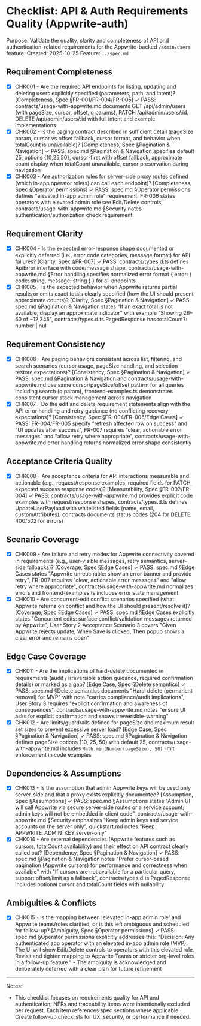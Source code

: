 # Checklist: API & Auth Requirements Quality (Appwrite-auth)

Purpose: Validate the quality, clarity and completeness of API and authentication-related requirements for the Appwrite-backed `/admin/users` feature.
Created: 2025-10-25
Feature: `../spec.md`

## Requirement Completeness

- [x] CHK001 - Are the required API endpoints for listing, updating and deleting users explicitly specified (parameters, path, and intent)? [Completeness, Spec §FR-001/FR-004/FR-005]
      ✓ PASS: contracts/usage-with-appwrite.md documents GET /api/admin/users (with pageSize, cursor, offset, q params), PATCH /api/admin/users/:id, DELETE /api/admin/users/:id with full intent and example implementations
- [x] CHK002 - Is the paging contract described in sufficient detail (pageSize param, cursor vs offset fallback, cursor format, and behavior when totalCount is unavailable)? [Completeness, Spec §Pagination & Navigation]
      ✓ PASS: spec.md §Pagination & Navigation specifies default 25, options {10,25,50}, cursor-first with offset fallback, approximate count display when totalCount unavailable, cursor preservation during navigation
- [x] CHK003 - Are authorization rules for server-side proxy routes defined (which in-app operator role(s) can call each endpoint)? [Completeness, Spec §Operator permissions]
      ✓ PASS: spec.md §Operator permissions defines "elevated in-app admin role" requirement, FR-006 states operators with elevated admin role see Edit/Delete controls, contracts/usage-with-appwrite.md §Security notes authentication/authorization check requirement

## Requirement Clarity

- [x] CHK004 - Is the expected error-response shape documented or explicitly deferred (i.e., error code categories, message format) for API failures? [Clarity, Spec §FR-007]
      ✓ PASS: contracts/types.d.ts defines ApiError interface with code/message shape, contracts/usage-with-appwrite.md §Error handling specifies normalized error format { error: { code: string, message: string } } for all endpoints
- [x] CHK005 - Is the expected behavior when Appwrite returns partial results or omits exact totals clearly specified (how the UI should present approximate counts)? [Clarity, Spec §Pagination & Navigation]
      ✓ PASS: spec.md §Pagination & Navigation states "If an exact total is not available, display an approximate indicator" with example "Showing 26–50 of ~12,345", contracts/types.d.ts PagedResponse has totalCount?: number | null

## Requirement Consistency

- [x] CHK006 - Are paging behaviors consistent across list, filtering, and search scenarios (cursor usage, pageSize handling, and selection restore expectations)? [Consistency, Spec §Pagination & Navigation]
      ✓ PASS: spec.md §Pagination & Navigation and contracts/usage-with-appwrite.md use same cursor/pageSize/offset pattern for all queries including search (q param), frontend-examples.ts demonstrates consistent cursor stack management across navigation
- [x] CHK007 - Do the edit and delete requirement statements align with the API error handling and retry guidance (no conflicting recovery expectations)? [Consistency, Spec §FR-004/FR-005/Edge Cases]
      ✓ PASS: FR-004/FR-005 specify "refresh affected row on success" and "UI updates after success", FR-007 requires "clear, actionable error messages" and "allow retry where appropriate", contracts/usage-with-appwrite.md error handling returns normalized error shape consistently

## Acceptance Criteria Quality

- [x] CHK008 - Are acceptance criteria for API interactions measurable and actionable (e.g., request/response examples, required fields for PATCH, expected success response codes)? [Measurability, Spec §FR-002/FR-004]
      ✓ PASS: contracts/usage-with-appwrite.md provides explicit code examples with request/response shapes, contracts/types.d.ts defines UpdateUserPayload with whitelisted fields (name, email, customAttributes), contracts documents status codes (204 for DELETE, 400/502 for errors)

## Scenario Coverage

- [x] CHK009 - Are failure and retry modes for Appwrite connectivity covered in requirements (e.g., user-visible messages, retry semantics, server-side fallbacks)? [Coverage, Spec §Edge Cases]
      ✓ PASS: spec.md §Edge Cases states "Appwrite unreachable: show an error banner and provide retry", FR-007 requires "clear, actionable error messages" and "allow retry where appropriate", contracts/usage-with-appwrite.md normalizes errors and frontend-examples.ts includes error state management
- [x] CHK010 - Are concurrent-edit conflict scenarios specified (what Appwrite returns on conflict and how the UI should present/resolve it)? [Coverage, Spec §Edge Cases]
      ✓ PASS: spec.md §Edge Cases explicitly states "Concurrent edits: surface conflict/validation messages returned by Appwrite", User Story 2 Acceptance Scenario 3 covers "Given Appwrite rejects update, When Save is clicked, Then popup shows a clear error and remains open"

## Edge Case Coverage

- [x] CHK011 - Are the implications of hard-delete documented in requirements (audit / irreversible action guidance, required confirmation details) or marked as a gap? [Edge Case, Spec §Delete semantics]
      ✓ PASS: spec.md §Delete semantics documents "Hard-delete (permanent removal) for MVP" with note "carries compliance/audit implications", User Story 3 requires "explicit confirmation and awareness of consequences", contracts/usage-with-appwrite.md notes "ensure UI asks for explicit confirmation and shows irreversible-warning"
- [x] CHK012 - Are limits/guardrails defined for pageSize and maximum result set sizes to prevent excessive server load? [Edge Case, Spec §Pagination & Navigation]
      ✓ PASS: spec.md §Pagination & Navigation defines pageSize options {10, 25, 50} with default 25, contracts/usage-with-appwrite.md includes `Math.min(Number(pageSize), 50)` limit enforcement in code examples

## Dependencies & Assumptions

- [x] CHK013 - Is the assumption that admin Appwrite keys will be used only server-side and that a proxy exists explicitly documented? [Assumption, Spec §Assumptions]
      ✓ PASS: spec.md §Assumptions states "Admin UI will call Appwrite via secure server-side routes or a service account; admin keys will not be embedded in client code", contracts/usage-with-appwrite.md §Security emphasizes "Keep admin keys and service accounts on the server only", quickstart.md notes "Keep APPWRITE_ADMIN_KEY server-only"
- [x] CHK014 - Are external dependencies (Appwrite features such as cursors, totalCount availability) and their effect on API contract clearly called out? [Dependency, Spec §Pagination & Navigation]
      ✓ PASS: spec.md §Pagination & Navigation notes "Prefer cursor-based pagination (Appwrite cursors) for performance and correctness when available" with "If cursors are not available for a particular query, support offset/limit as a fallback", contracts/types.d.ts PagedResponse includes optional cursor and totalCount fields with nullability

## Ambiguities & Conflicts

- [x] CHK015 - Is the mapping between 'elevated in-app admin role' and Appwrite teams/roles clarified, or is this left ambiguous and scheduled for follow-up? [Ambiguity, Spec §Operator permissions]
      ✓ PASS: spec.md §Operator permissions explicitly addresses this: "Decision: Any authenticated app operator with an elevated in-app admin role (MVP). The UI will show Edit/Delete controls to operators with this elevated role. Revisit and tighten mapping to Appwrite Teams or stricter org-level roles in a follow-up feature." - The ambiguity is acknowledged and deliberately deferred with a clear plan for future refinement

---

Notes:

- This checklist focuses on requirements quality for API and authentication; NFRs and traceability items were intentionally excluded per request. Each item references spec sections where applicable. Create follow-up checklists for UX, security, or performance if needed.
